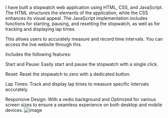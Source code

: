 I have built a stopwatch web application using HTML, CSS, and JavaScript. The HTML structures the elements of the application, while the CSS enhances its visual appeal. The JavaScript implementation includes functions for starting, pausing, and resetting the stopwatch, as well as for tracking and displaying lap times.


This allows users to accurately measure and record time intervals. You can access the live website through this.


Includes the following features:

Start and Pause: Easily start and pause the stopwatch with a single click.


Reset: Reset the stopwatch to zero with a dedicated button.


Lap Times: Track and display lap times to measure specific intervals accurately.


Responsive Design: With a vedio background and Optimized for various screen sizes to ensure a seamless experience on both desktop and mobile devices.
![image](https://github.com/srijasuyambu7168/PRODIGY_WD_02/assets/172833137/4246b6f5-1afc-4b42-8cdb-82982a76548b)
